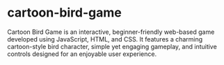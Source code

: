 # cartoon-bird-game
Cartoon Bird Game is an interactive, beginner-friendly web-based game developed using JavaScript, HTML, and CSS. It features a charming cartoon-style bird character, simple yet engaging gameplay, and intuitive controls designed for an enjoyable user experience.
